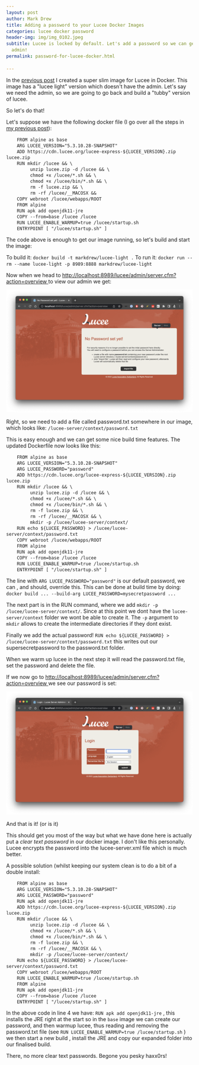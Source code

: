 ```yaml
---
layout: post
author: Mark Drew
title: Adding a password to your Lucee Docker Images
categories: lucee docker password
header-img: img/img_0102.jpeg
subtitle: Lucee is locked by default. Let's add a password so we can get into the
  admin!
permalink: password-for-lucee-docker.html

---
```

In the [previous post](https://markdrew.io/slimmer-lucee-docker-images) I created a super slim image for Lucee in Docker. This image has a "lucee light" version which doesn't have the admin. Let's say we need the admin, so we are going to go back and build a "tubby" version of lucee.

So let's do that!

Let's suppose we have the following docker file (I go over all the steps in [my previous post](https://markdrew.io/slimmer-lucee-docker-images)):
```
    FROM alpine as base
    ARG LUCEE_VERSION="5.3.10.28-SNAPSHOT"
    ADD https://cdn.lucee.org/lucee-express-${LUCEE_VERSION}.zip lucee.zip
    RUN mkdir /lucee && \
         unzip lucee.zip -d /lucee && \
         chmod +x /lucee/*.sh && \
         chmod +x /lucee/bin/*.sh && \
         rm -f lucee.zip && \
         rm -rf /lucee/__MACOSX && 
    COPY webroot /lucee/webapps/ROOT
    FROM alpine
    RUN apk add openjdk11-jre
    COPY --from=base /lucee /lucee
    RUN LUCEE_ENABLE_WARMUP=true /lucee/startup.sh
    ENTRYPOINT [ "/lucee/startup.sh" ]
```
The code above is enough to get our image running, so let's build and start the image:

To build it: `docker build -t markdrew/lucee-light .`
To run it: `docker run --rm --name lucee-light -p 8989:8888 markdrew/lucee-light`

Now when we head to [http://localhost:8989/lucee/admin/server.cfm?action=overview ]()to view our admin we get:

![](/img/screenshot-2022-07-21-at-13-58-14.png)

Right, so we need to add a file called password.txt somewhere in our image, which looks like: `/lucee-server/context/password.txt`

This is easy enough and we can get some nice build time features. The updated Dockerfile now looks like this:
```
    FROM alpine as base
    ARG LUCEE_VERSION="5.3.10.28-SNAPSHOT"
    ARG LUCEE_PASSWORD="password"
    ADD https://cdn.lucee.org/lucee-express-${LUCEE_VERSION}.zip lucee.zip
    RUN mkdir /lucee && \
         unzip lucee.zip -d /lucee && \
         chmod +x /lucee/*.sh && \
         chmod +x /lucee/bin/*.sh && \
         rm -f lucee.zip && \
         rm -rf /lucee/__MACOSX && \
         mkdir -p /lucee/lucee-server/context/
    RUN echo ${LUCEE_PASSWORD} > /lucee/lucee-server/context/password.txt 
    COPY webroot /lucee/webapps/ROOT
    FROM alpine
    RUN apk add openjdk11-jre
    COPY --from=base /lucee /lucee
    RUN LUCEE_ENABLE_WARMUP=true /lucee/startup.sh
    ENTRYPOINT [ "/lucee/startup.sh" ]
```
The line with `ARG LUCEE_PASSWORD="password"` is our default password, we can , and should, override this. This can be done at build time by doing:
`docker build ... --build-arg LUCEE_PASSWORD=mysecretpassword ...`

The next part is in the RUN command, where we add `mkdir -p /lucee/lucee-server/context/`. Since at this point we dont have the `lucee-server/context` folder we wont be able to create it. The `-p` argument to `mkdir` allows to create the intermediate directories if they dont exist.

Finally we add the actual password! `RUN echo ${LUCEE_PASSWORD} > /lucee/lucee-server/context/password.txt` this writes out our supersecretpassword to the password.txt folder.

When we warm up lucee in the next step it will read the password.txt file, set the password and delete the file.

If we now go to [http://localhost:8989/lucee/admin/server.cfm?action=overview ]() we see our password is set:

![](img/screenshot-2022-07-21-at-14-23-07.png)

And that is it! (or is it)

This should get you most of the way but what we have done here is actually put a _clear text password_ in our docker image. I don't like this personally. Lucee encrypts the password into the lucee-server.xml file which is much better.

A possible solution (whilst keeping our system clean is to do a bit of a double install:
```
    FROM alpine as base
    ARG LUCEE_VERSION="5.3.10.28-SNAPSHOT"
    ARG LUCEE_PASSWORD="password"
    RUN apk add openjdk11-jre
    ADD https://cdn.lucee.org/lucee-express-${LUCEE_VERSION}.zip lucee.zip
    RUN mkdir /lucee && \
         unzip lucee.zip -d /lucee && \
         chmod +x /lucee/*.sh && \
         chmod +x /lucee/bin/*.sh && \
         rm -f lucee.zip && \
         rm -rf /lucee/__MACOSX && \
         mkdir -p /lucee/lucee-server/context/
    RUN echo ${LUCEE_PASSWORD} > /lucee/lucee-server/context/password.txt 
    COPY webroot /lucee/webapps/ROOT
    RUN LUCEE_ENABLE_WARMUP=true /lucee/startup.sh
    FROM alpine
    RUN apk add openjdk11-jre
    COPY --from=base /lucee /lucee
    ENTRYPOINT [ "/lucee/startup.sh" ]
```
In the above code in line 4 we have: `RUN apk add openjdk11-jre` , this installs the JRE right at the start so in the `base` image we can create our password, and then warmup lucee, thus reading and removing the password.txt file (see `RUN LUCEE_ENABLE_WARMUP=true /lucee/startup.sh` ) we then start a new build , install the JRE and copy our expanded folder into our finalised build.

There, no more clear text passwords. Begone you pesky haxx0rs!